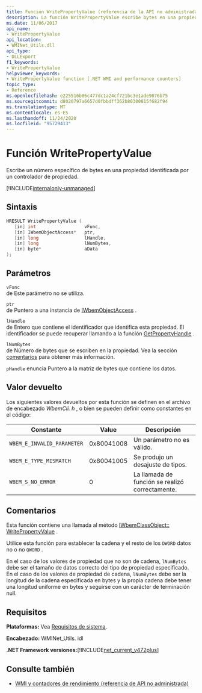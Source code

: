 ```yaml
---
title: Función WritePropertyValue (referencia de la API no administrada)
description: La función WritePropertyValue escribe bytes en una propiedad.
ms.date: 11/06/2017
api_name:
- WritePropertyValue
api_location:
- WMINet_Utils.dll
api_type:
- DLLExport
f1_keywords:
- WritePropertyValue
helpviewer_keywords:
- WritePropertyValue function [.NET WMI and performance counters]
topic_type:
- Reference
ms.openlocfilehash: e225516b06c477dc1a24cf721bc3e1ade9076b75
ms.sourcegitcommit: d8020797a6657d0fbbdff362b80300815f682f94
ms.translationtype: MT
ms.contentlocale: es-ES
ms.lasthandoff: 11/24/2020
ms.locfileid: "95729413"
---
```

# <a name="writepropertyvalue-function"></a>Función WritePropertyValue

Escribe un número específico de bytes en una propiedad identificada por un controlador de propiedad.

[!INCLUDE[internalonly-unmanaged](../../../../includes/internalonly-unmanaged.md)]

## <a name="syntax"></a>Sintaxis  
  
```cpp  
HRESULT WritePropertyValue (
   [in] int                  vFunc,
   [in] IWbemObjectAccess*   ptr,
   [in] long                 lHandle,
   [in] long                 lNumBytes,
   [in] byte*                aData
);
```  

## <a name="parameters"></a>Parámetros

`vFunc`  
de Este parámetro no se utiliza.

`ptr`  
de Puntero a una instancia de [IWbemObjectAccess](/windows/desktop/api/wbemcli/nn-wbemcli-iwbemobjectaccess) .

`lHandle`  
de Entero que contiene el identificador que identifica esta propiedad. El identificador se puede recuperar llamando a la función [GetPropertyHandle](getpropertyhandle.md) .

`lNumBytes`  
de Número de bytes que se escriben en la propiedad. Vea la sección [comentarios](#remarks) para obtener más información.

`pHandle` enuncia Puntero a la matriz de bytes que contiene los datos.

## <a name="return-value"></a>Valor devuelto

Los siguientes valores devueltos por esta función se definen en el archivo de encabezado *WbemCli. h* , o bien se pueden definir como constantes en el código:

|Constante  |Value  |Descripción  |
|---------|---------|---------|
|`WBEM_E_INVALID_PARAMETER` | 0x80041008 | Un parámetro no es válido. |
|`WBEM_E_TYPE_MISMATCH` | 0x80041005 | Se produjo un desajuste de tipos. |
|`WBEM_S_NO_ERROR` | 0 | La llamada de función se realizó correctamente.  |
  
## <a name="remarks"></a>Comentarios

Esta función contiene una llamada al método [IWbemClassObject:: WritePropertyValue](/windows/desktop/api/wbemcli/nf-wbemcli-iwbemobjectaccess-writepropertyvalue) .

Utilice esta función para establecer la cadena y el resto de los `DWORD` datos no o no `QWORD` .

En el caso de los valores de propiedad que no son de cadena, `lNumBytes` debe ser el tamaño de datos correcto del tipo de propiedad especificado. En el caso de los valores de propiedad de cadena, `lNumBytes` debe ser la longitud de la cadena especificada en bytes y la propia cadena debe tener una longitud uniforme en bytes y seguirse con un carácter de terminación null.

## <a name="requirements"></a>Requisitos  

**Plataformas:** Vea [Requisitos de sistema](../../get-started/system-requirements.md).  
  
 **Encabezado:** WMINet_Utils. idl  
  
 **.NET Framework versiones:**[!INCLUDE[net_current_v472plus](../../../../includes/net-current-v472plus.md)]  
  
## <a name="see-also"></a>Consulte también

- [WMI y contadores de rendimiento (referencia de API no administrada)](index.md)
